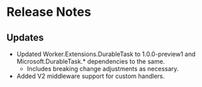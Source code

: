 # Release Notes

## Updates

* Updated Worker.Extensions.DurableTask to 1.0.0-preview1 and Microsoft.DurableTask.* dependencies to the same.
  * Includes breaking change adjustments as necessary.
* Added V2 middleware support for custom handlers.
